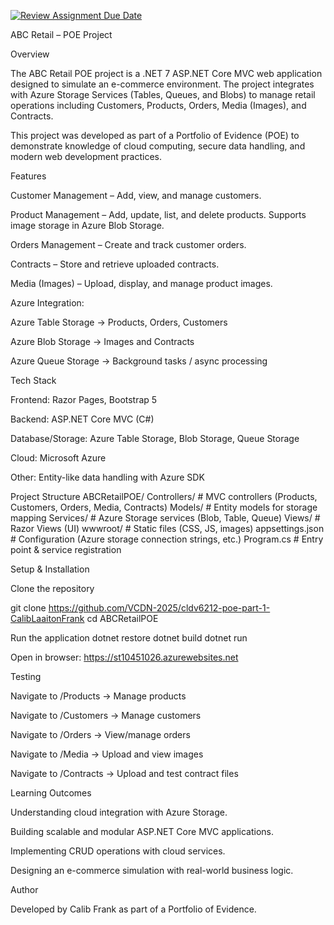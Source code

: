 [![Review Assignment Due Date](https://classroom.github.com/assets/deadline-readme-button-22041afd0340ce965d47ae6ef1cefeee28c7c493a6346c4f15d667ab976d596c.svg)](https://classroom.github.com/a/557gZ8MG)


ABC Retail – POE Project

Overview

The ABC Retail POE project is a .NET 7 ASP.NET Core MVC web application designed to simulate an e-commerce environment. The project integrates with Azure Storage Services (Tables, Queues, and Blobs) to manage retail operations including Customers, Products, Orders, Media (Images), and Contracts.

This project was developed as part of a Portfolio of Evidence (POE) to demonstrate knowledge of cloud computing, secure data handling, and modern web development practices.


Features

Customer Management – Add, view, and manage customers.

Product Management – Add, update, list, and delete products. Supports image storage in Azure Blob Storage.

Orders Management – Create and track customer orders.

Contracts – Store and retrieve uploaded contracts.

Media (Images) – Upload, display, and manage product images.

Azure Integration:

Azure Table Storage → Products, Orders, Customers

Azure Blob Storage → Images and Contracts

Azure Queue Storage → Background tasks / async processing

 Tech Stack

Frontend: Razor Pages, Bootstrap 5

Backend: ASP.NET Core MVC (C#)

Database/Storage: Azure Table Storage, Blob Storage, Queue Storage

Cloud: Microsoft Azure

Other: Entity-like data handling with Azure SDK

Project Structure 
ABCRetailPOE/
Controllers/       # MVC controllers (Products, Customers, Orders, Media, Contracts)
Models/            # Entity models for storage mapping
Services/          # Azure Storage services (Blob, Table, Queue)
Views/             # Razor Views (UI)
wwwroot/           # Static files (CSS, JS, images)
appsettings.json   # Configuration (Azure storage connection strings, etc.)
Program.cs         # Entry point & service registration

Setup & Installation

Clone the repository

git clone https://github.com/VCDN-2025/cldv6212-poe-part-1-CalibLaaitonFrank 
cd ABCRetailPOE

Run the application
dotnet restore
dotnet build
dotnet run


Open in browser:
https://st10451026.azurewebsites.net 

Testing

Navigate to /Products → Manage products

Navigate to /Customers → Manage customers

Navigate to /Orders → View/manage orders

Navigate to /Media → Upload and view images

Navigate to /Contracts → Upload and test contract files

Learning Outcomes

Understanding cloud integration with Azure Storage.

Building scalable and modular ASP.NET Core MVC applications.

Implementing CRUD operations with cloud services.

Designing an e-commerce simulation with real-world business logic.

Author

Developed by Calib Frank as part of a Portfolio of Evidence.
